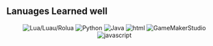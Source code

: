 ## Lanuages Learned well
<div style="width: inherit;height: 20; text-align: center;">
  <img src="https://skillicons.dev/icons?i=lua" alt="Lua/Luau/Rolua">
  <img src="https://skillicons.dev/icons?i=python" alt="Python">
  <img src="https://skillicons.dev/icons?i=java" alt="Java">
  <img src="https://skillicons.dev/icons?i=html" alt="html">
  <img src="https://skillicons.dev/icons?i=gamemakerstudio" alt="GameMakerStudio">
  <img src="https://skillicons.dev/icons?i=javascript" alt="javascript">
</div>
